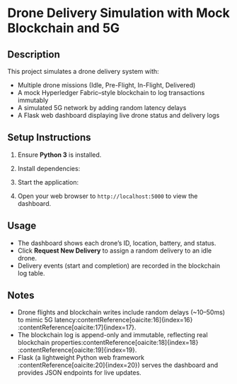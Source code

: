 <!-- README.md -->
# Drone Delivery Simulation with Mock Blockchain and 5G

## Description
This project simulates a drone delivery system with:
- Multiple drone missions (Idle, Pre-Flight, In-Flight, Delivered)
- A mock Hyperledger Fabric–style blockchain to log transactions immutably
- A simulated 5G network by adding random latency delays
- A Flask web dashboard displaying live drone status and delivery logs

## Setup Instructions
1. Ensure **Python 3** is installed.
2. Install dependencies:


3. Start the application:

4. Open your web browser to `http://localhost:5000` to view the dashboard.

## Usage
- The dashboard shows each drone’s ID, location, battery, and status.
- Click **Request New Delivery** to assign a random delivery to an idle drone.
- Delivery events (start and completion) are recorded in the blockchain log table.

## Notes
- Drone flights and blockchain writes include random delays (~10–50ms) to mimic 5G latency&#8203;:contentReference[oaicite:16]{index=16}&#8203;:contentReference[oaicite:17]{index=17}.
- The blockchain log is append-only and immutable, reflecting real blockchain properties&#8203;:contentReference[oaicite:18]{index=18}&#8203;:contentReference[oaicite:19]{index=19}.
- Flask (a lightweight Python web framework&#8203;:contentReference[oaicite:20]{index=20}) serves the dashboard and provides JSON endpoints for live updates.
